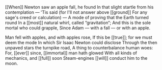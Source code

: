 [[When]] Newton saw an apple fall, he found
In that slight startle from his contemplation —
'Tis said (for I'll not answer above [[ground]]
For any sage's creed or calculation) —
A mode of proving that the Earth turned round
In a [[most]] natural whirl, called “gravitation“;
And this is the sole mortal who could grapple,
Since Adam — with a fall — or with an apple.

Man fell with apples, and with apples rose,
If this be [[true]]; for we must deem the mode
In which Sir Isaac Newton could disclose
Through the then unpaved stars the turnpike road,
A thing to counterbalance human woes:
For, [[ever]] since, [[immortal]] man hath glowed
With all kinds of mechanics, and [[full]] soon
Steam-engines [[will]] conduct him to the moon.
